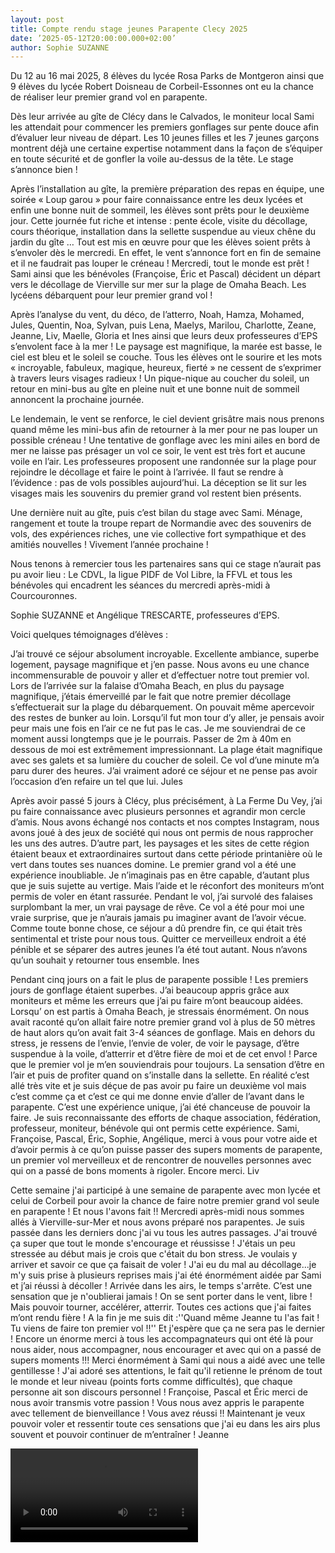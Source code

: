 ```yaml
---
layout: post
title: Compte rendu stage jeunes Parapente Clecy 2025
date: ’2025-05-12T20:00:00.000+02:00’
author: Sophie SUZANNE
---
```




Du 12 au 16 mai 2025, 8 élèves du lycée Rosa Parks de Montgeron ainsi que 9 élèves du lycée Robert Doisneau de Corbeil-Essonnes ont eu la chance de réaliser leur premier grand vol en parapente. 

Dès leur arrivée au gîte de Clécy dans le Calvados, le moniteur local Sami les attendait pour commencer les premiers gonflages sur pente douce afin d’évaluer leur niveau de départ. Les 10 jeunes filles et les 7 jeunes garçons montrent déjà une certaine expertise notamment dans la façon de s’équiper en toute sécurité et de gonfler la voile au-dessus de la tête. Le stage s’annonce bien ! 

Après l’installation au gîte, la première préparation des repas en équipe, une soirée « Loup garou » pour faire connaissance entre les deux lycées et enfin une bonne nuit de sommeil, les élèves sont prêts pour le deuxième jour.
 Cette journée fut riche et intense : pente école, visite du décollage, cours théorique, installation dans la sellette suspendue au vieux chêne du jardin du gîte … Tout est mis en œuvre pour que les élèves soient prêts à s’envoler dès le mercredi. 
En effet, le vent s’annonce fort en fin de semaine et il ne faudrait pas louper le créneau ! 
Mercredi, tout le monde est prêt ! Sami ainsi que les bénévoles (Françoise, Éric et Pascal) décident un départ vers le décollage de Vierville sur mer sur la plage de Omaha Beach. Les lycéens débarquent pour leur premier grand vol !

Après l’analyse du vent, du déco, de l’atterro, Noah, Hamza, Mohamed, Jules, Quentin, Noa, Sylvan, puis Lena, Maelys, Marilou, Charlotte, Zeane, Jeanne, Liv, Maelle, Gloria et Ines ainsi que leurs deux professeures d’EPS s’envolent face à la mer ! Le paysage est magnifique, la marée est basse, le ciel est bleu et le soleil se couche. Tous les élèves ont le sourire et les mots « incroyable, fabuleux, magique, heureux, fierté » ne cessent de s’exprimer à travers leurs visages radieux ! 
Un pique-nique au coucher du soleil, un retour en mini-bus au gîte en pleine nuit et une bonne nuit de sommeil annoncent la prochaine journée. 

Le lendemain, le vent se renforce, le ciel devient grisâtre mais nous prenons quand même les mini-bus afin de retourner à la mer pour ne pas louper un possible créneau ! Une tentative de gonflage avec les mini ailes en bord de mer ne laisse pas présager un vol ce soir, le vent est très fort et aucune voile en l’air. Les professeures proposent une randonnée sur la plage pour rejoindre le décollage et faire le point à l’arrivée. Il faut se rendre à l’évidence : pas de vols possibles aujourd’hui. La déception se lit sur les visages mais les souvenirs du premier grand vol restent bien présents. 

Une dernière nuit au gîte, puis c’est bilan du stage avec Sami.  Ménage, rangement et toute la troupe repart de Normandie avec des souvenirs de vols, des expériences riches, une vie collective fort sympathique et des amitiés nouvelles ! 
Vivement l’année prochaine ! 


Nous tenons à remercier tous les partenaires sans qui ce stage n’aurait pas pu avoir lieu :
Le CDVL, la ligue PIDF de Vol Libre, la FFVL et tous les bénévoles qui encadrent les séances du mercredi après-midi à Courcouronnes.

Sophie SUZANNE et Angélique TRESCARTE, professeures d’EPS.


Voici quelques témoignages d’élèves :


J’ai trouvé ce séjour absolument incroyable. Excellente ambiance, superbe logement, paysage magnifique et j’en passe. Nous avons eu une chance incommensurable de pouvoir y aller et d’effectuer notre tout premier vol. Lors de l’arrivée sur la falaise d’Omaha Beach, en plus du paysage magnifique, j’étais émerveillé par le fait que notre premier décollage s’effectuerait sur la plage du débarquement. On pouvait même apercevoir des restes de bunker au loin. Lorsqu’il fut mon tour d’y aller, je pensais avoir peur mais une fois en l’air ce ne fut pas le cas. Je me souviendrai de ce moment aussi longtemps que je le pourrais. Passer de 2m à 40m en dessous de moi est extrêmement impressionnant. La plage était magnifique avec ses galets et sa lumière du coucher de soleil. Ce vol d’une minute m’a paru durer des heures. J’ai vraiment adoré ce séjour et ne pense pas avoir l’occasion d’en refaire un tel que lui.
Jules



Après avoir passé 5 jours à Clécy, plus précisément, à La Ferme Du Vey, j’ai pu faire connaissance avec plusieurs personnes et agrandir mon cercle d’amis. Nous avons échangé nos contacts et nos comptes Instagram, nous avons joué à des jeux de société qui nous ont permis de nous rapprocher les uns des autres.
 D’autre part, les paysages et les sites de cette région étaient beaux et extraordinaires surtout dans cette période printanière où le vert dans toutes ses nuances domine. 
Le premier grand vol a été une expérience inoubliable. Je n’imaginais pas en être capable, d’autant plus que je suis sujette au vertige. Mais l’aide et le réconfort des moniteurs m’ont permis de voler en étant rassurée. Pendant le vol, j’ai survolé des falaises surplombant la mer, un vrai paysage de rêve. Ce vol a été pour moi une vraie surprise, que je n’aurais jamais pu imaginer avant de l’avoir vécue. 
Comme toute bonne chose, ce séjour a dû prendre fin, ce qui était très sentimental et triste pour nous tous. Quitter ce merveilleux endroit a été pénible et se séparer des autres jeunes l’a été tout autant. Nous n’avons qu’un souhait y retourner tous ensemble. 
Ines


Pendant cinq jours on a fait le plus de parapente possible ! Les premiers jours de gonflage étaient superbes. J’ai beaucoup appris grâce aux moniteurs et même les erreurs que j’ai pu faire m’ont beaucoup aidées. Lorsqu’ on est partis à Omaha Beach, je stressais énormément. On nous avait raconté qu’on allait faire notre premier grand vol à plus de 50 mètres de haut alors qu’on avait fait 3-4 séances de gonflage. Mais en dehors du stress, je ressens de l’envie, l’envie de voler, de voir le paysage, d’être suspendue à la voile, d’atterrir et d’être fière de moi et de cet envol ! Parce que le premier vol je m’en souviendrais pour toujours. La sensation d’être en l’air et puis de profiter quand on s’installe dans la sellette. En réalité c’est allé très vite et je suis déçue de pas avoir pu faire un deuxième vol mais c’est comme ça et c’est ce qui me donne envie d’aller de l’avant dans le parapente. C’est une expérience unique, j’ai été chanceuse de pouvoir la faire. Je suis reconnaissante des efforts de chaque association, fédération, professeur, moniteur, bénévole qui ont permis cette expérience. Sami, Françoise, Pascal, Éric, Sophie, Angélique, merci à vous pour votre aide et d’avoir permis à ce qu’on puisse passer des supers moments de parapente, un premier vol merveilleux et de rencontrer de nouvelles personnes avec qui on a passé de bons moments à rigoler. Encore merci.
Liv


Cette semaine j'ai participé à une semaine de parapente avec mon lycée et celui de Corbeil pour avoir la chance de faire notre premier grand vol seule en parapente ! Et nous l'avons fait !!
Mercredi après-midi nous sommes allés à Vierville-sur-Mer et nous avons préparé nos parapentes.
Je suis passée dans les derniers donc j'ai vu tous les autres passages. J'ai trouvé ça super que tout le monde s'encourage et réussisse ! 
J'étais un peu stressée au début mais je crois que c'était du bon stress. Je voulais y arriver et savoir ce que ça faisait de voler !
J'ai eu du mal au décollage...je m'y suis prise à plusieurs reprises mais j'ai été énormément aidée par Sami et j’ai réussi à décoller ! Arrivée dans les airs, le temps s'arrête. C’est une sensation que je n'oublierai jamais ! On se sent porter dans le vent, libre ! Mais pouvoir tourner, accélérer, atterrir. Toutes ces actions que j'ai faites m’ont rendu fière ! A la fin je me suis dit :''Quand même Jeanne tu l'as fait ! Tu viens de faire ton premier vol !!'' Et j'espère que ça ne sera pas le dernier ! 
Encore un énorme merci à tous les accompagnateurs qui ont été là pour nous aider, nous accompagner, nous encourager et avec qui on a passé de supers moments !!! Merci énormément à Sami qui nous a aidé avec une telle gentillesse ! J'ai adoré ses attentions, le fait qu'il retienne le prénom de tout le monde et leur niveau (points forts comme difficultés), que chaque personne ait son discours personnel ! 
Françoise, Pascal et Éric merci de nous avoir transmis votre passion ! Vous nous avez appris le parapente avec tellement de bienveillance ! Vous avez réussi !! Maintenant je veux pouvoir voler et ressentir toute ces sensations que j'ai eu dans les airs plus souvent et pouvoir continuer de m’entraîner !
Jeanne



<div class="ratio ratio-16x9">
  <video controls>
    <source src="{{ site.static }}/jeunesse/VideoCLECY2025-06-27_18.32.49.mp4" type="video/mp4">
    Your browser does not support the video tag.
  </video>
</div>
